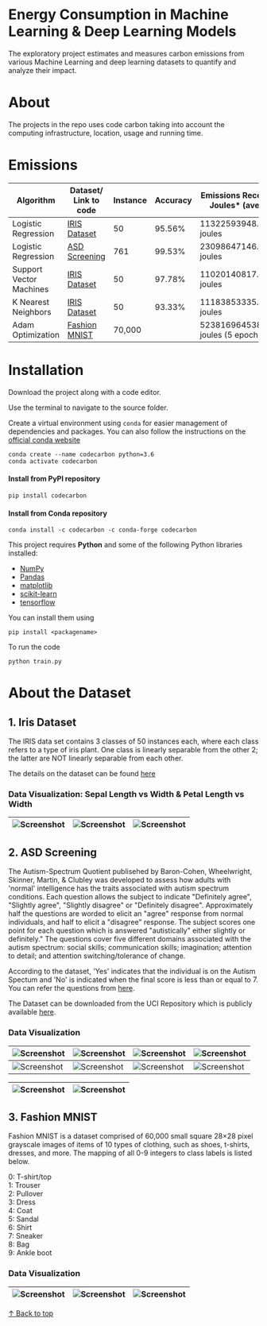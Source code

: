 # Energy Consumption in Machine Learning & Deep Learning Models 

The exploratory project estimates and measures carbon emissions from various Machine Learning and deep learning datasets to quantify and analyze their impact.

# About 

The projects in the repo uses code carbon taking into account the computing infrastructure, location, usage and running time.

# Emissions


| Algorithm | Dataset/ Link to code | Instance | Accuracy| Emissions Recorded in Joules* (average) |Emissions Recorded in kg* (average) |
| ------------- |------------- | ------------- | ------------- | ------------- | ------------- |
|Logistic Regression | [IRIS Dataset](https://github.com/blessinvarkey/EcoCoding/blob/main/iris-dataset/train.py)|50 | 95.56%|11322593948.720951 joules|1.2598084791716727e-07 kg |
| Logistic Regression | [ASD Screening](https://github.com/blessinvarkey/EcoCoding/blob/main/asd-dataset/train.py)  | 761  | 99.53% | 23098647146.30177 joules | 2.570071104209542e-07 kg | 
|Support Vector Machines | [IRIS Dataset](https://github.com/blessinvarkey/EcoCoding/blob/main/iris-dataset/train.py)| 50 | 97.78%|11020140817.496267 joules|1.226156029830599e-07 kg|
|K Nearest Neighbors | [IRIS Dataset](https://github.com/blessinvarkey/EcoCoding/blob/main/iris-dataset/train.py)| 50 | 93.33%|11183853335.19536 joules|1.2443715040300566e-07 kg |
| Adam Optimization | [Fashion MNIST](https://github.com/blessinvarkey/EcoCoding/blob/main/fashion-mnist/train.py)  | 70,000 | |52381696453822.83 joules (5 epochs)| |  

# Installation

Download the project along with a code editor.

Use the terminal to navigate to the source folder. 

Create a virtual environment using `conda` for easier management of dependencies and packages. You can also follow the instructions on the [official conda website](https://docs.conda.io/projects/conda/en/latest/user-guide/install/)

```
conda create --name codecarbon python=3.6
conda activate codecarbon
```

#### Install from PyPI repository
```
pip install codecarbon
```

#### Install from Conda repository

```
conda install -c codecarbon -c conda-forge codecarbon
```

This project requires **Python** and some of the following Python libraries installed:

- [NumPy](http://www.numpy.org/)
- [Pandas](http://pandas.pydata.org/)
- [matplotlib](http://matplotlib.org/)
- [scikit-learn](http://scikit-learn.org/stable/)
- [tensorflow](https://www.tensorflow.org)

You can install them using 

```
pip install <packagename>
```

To run the code
```
python train.py
```

# About the Dataset 

## 1. Iris Dataset
The IRIS data set contains 3 classes of 50 instances each, where each class refers to a type of iris plant. One class is linearly separable from the other 2; the latter are NOT linearly separable from each other. 

The details on the dataset can be found [here](https://archive.ics.uci.edu/ml/datasets/iris)


### Data Visualization: Sepal Length vs Width & Petal Length vs Width
|![Screenshot](images/Figure_1.png)|![Screenshot](images/Figure_2.png)|![Screenshot](images/Figure_3.png)|
| ------------- | ------------- |------------- |



## 2. ASD Screening
The Autism-Spectrum Quotient publisehed by Baron-Cohen, Wheelwright, Skinner, Martin, & Clubley was developed to assess how adults with 'normal' intelligence has the traits associated with autism spectrum conditions. Each question allows the subject to indicate "Definitely agree", "Slightly agree", "Slightly disagree" or "Definitely disagree". Approximately half the questions are worded to elicit an "agree" response from normal individuals, and half to elicit a "disagree" response. The subject scores one point for each question which is answered "autistically" either slightly or definitely." The questions cover five different domains associated with the autism spectrum: social skills; communication skills; imagination; attention to detail; and attention switching/tolerance of change.

According to the dataset, 'Yes' indicates that the individual is on the Autism Spectum and 'No' is indicated when the final score is less than or equal to 7. You can refer the questions from [here](https://www.nice.org.uk/guidance/cg142/resources/autism-spectrum-quotient-aq10-test-pdf-186582493).

The Dataset can be downloaded from the UCI Repository which is publicly available [here](https://archive.ics.uci.edu/ml/datasets/Autism+Screening+Adult). 

### Data Visualization
|![Screenshot](images/asd_dataset/Figure_1.png)|![Screenshot](images/asd_dataset/Figure_2.png)|![Screenshot](images/asd_dataset/Figure_3.png)|![Screenshot](images/asd_dataset/Figure_4.png)|
| ------------- | ------------- |------------- | ------------- | 
|![Screenshot](images/asd_dataset/Figure_5.png)|![Screenshot](images/asd_dataset/Figure_6.png)|![Screenshot](images/asd_dataset/Figure_7.png)|![Screenshot](images/asd_dataset/Figure_9.png)|

|![Screenshot](images/asd_dataset/Figure_10.png)|![Screenshot](images/asd_dataset/Figure_11.png)|
| ------------- |------------- | 


## 3. Fashion MNIST
Fashion MNIST is a dataset comprised of 60,000 small square 28×28 pixel grayscale images of items of 10 types of clothing, such as shoes, t-shirts, dresses, and more. The mapping of all 0-9 integers to class labels is listed below.

0: T-shirt/top  
1: Trouser  
2: Pullover   
3: Dress   
4: Coat   
5: Sandal   
6: Shirt   
7: Sneaker   
8: Bag   
9: Ankle boot    

### Data Visualization
|![Screenshot](images/f1.png)|![Screenshot](images/f2.png)|![Screenshot](images/f3.png)|
|--|--|--|
 

[↑ Back to top](https://github.com/blessinvarkey/EcoCoding#energy-consumption-in-machine-learning--deep-learning-models)
